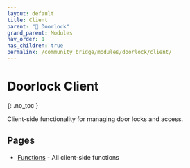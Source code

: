 ```yaml
---
layout: default
title: Client
parent: "🚪 Doorlock"
grand_parent: Modules
nav_order: 1
has_children: true
permalink: /community_bridge/modules/doorlock/client/
---
```


# Doorlock Client
{: .no_toc }

Client-side functionality for managing door locks and access.

## Pages

- [Functions](client/functions.md) - All client-side functions